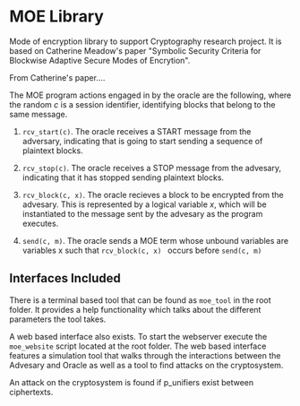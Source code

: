 # MOE Library

Mode of encryption library to support Cryptography research project. It is based on Catherine Meadow's paper "Symbolic Security Criteria for Blockwise Adaptive Secure Modes of Encrytion".

From Catherine's paper....

The MOE program actions engaged in by the oracle are the following, where the random *c* is a session identifier, identifying blocks that belong to the same message.

1. `rcv_start(c)`. The oracle receives a START message from the adversary, indicating that is going to start sending a sequence of plaintext blocks.

2. `rcv_stop(c)`. The oracle receives a STOP message from the advesary, indicating that it has stopped sending plaintext blocks.

3. `rcv_block(c, x)`. The oracle recieves a block to be encrypted from the advesary.  This is represented by a logical variable *x*, which will be instantiated to the message sent by the advesary as the program executes.

4. `send(c, m)`. The oracle sends a MOE term whose unbound variables are variables x such that `rcv_block(c, x) ` occurs before `send(c, m)`

## Interfaces Included

There is a terminal based tool that can be found as `moe_tool` in the root folder. It provides a help functionality which talks about the different parameters the tool takes.

A web based interface also exists. To start the webserver execute the `moe_website` script located at the root folder. The web based interface features a simulation tool that walks through the interactions between the Advesary and Oracle as well as a tool to find attacks on the cryptosystem.

An attack on the cryptosystem is found if p_unifiers exist between ciphertexts.